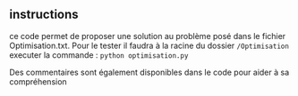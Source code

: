 ## instructions

ce code permet de proposer une solution au problème posé dans le fichier Optimisation.txt.
Pour le tester il faudra à la racine du dossier `/Optimisation` executer la commande : `python optimisation.py`

Des commentaires sont également disponibles dans le code pour aider à sa compréhension
